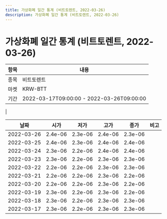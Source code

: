 ```yaml
---
title: 가상화폐 일간 통계 (비트토렌트, 2022-03-26)
description: 가상화폐 일간 통계 (비트토렌트, 2022-03-26)
---
```


가상화폐 일간 통계 (비트토렌트, 2022-03-26)
===

|항목|내용|
|--|--|
|종목|비트토렌트|
|마켓|KRW-BTT|\i|종류|일 단위 캔들|
|기간|2022-03-17T09:00:00 - 2022-03-26T09:00:00
|

|날짜|시가|저가|고가|종가|비고|
|--|--|--|--|--|--|
|2022-03-26|2.4e-06|2.3e-06|2.4e-06|2.3e-06|    |
|2022-03-25|2.4e-06|2.3e-06|2.4e-06|2.4e-06|    |
|2022-03-24|2.3e-06|2.2e-06|2.4e-06|2.4e-06|    |
|2022-03-23|2.3e-06|2.2e-06|2.3e-06|2.3e-06|    |
|2022-03-22|2.2e-06|2.2e-06|2.3e-06|2.3e-06|    |
|2022-03-21|2.2e-06|2.2e-06|2.3e-06|2.2e-06|    |
|2022-03-20|2.2e-06|2.2e-06|2.3e-06|2.2e-06|    |
|2022-03-19|2.3e-06|2.2e-06|2.3e-06|2.2e-06|    |
|2022-03-18|2.3e-06|2.2e-06|2.3e-06|2.3e-06|    |
|2022-03-17|2.3e-06|2.2e-06|2.3e-06|2.3e-06|    |
